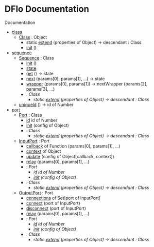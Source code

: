# DFlo Documentation

Documentation

 - [class](dflo.class.md)
   - [Class](dlo.class.md#Class) : Object
     - static [extend](dlo.class.md#Class.extend) (properties of Object) -> descendant : Class
     - [init](dlo.class.md#Class.init) ()
 - [sequence](dflo.sequence.md)
   - [Sequence](dflo.sequence.md#Sequence) : Class
     - [init](dflo.sequence.md#Sequence.init) ()
     - [state](dflo.sequence.md#Sequence.state)
     - [get](dflo.sequence.md#Sequence.get) () -> state
     - [next](dflo.sequence.md#Sequence.next) (params[0], params[1], ...) -> state
     - [wrapper](dflo.sequence.md#Sequence.wrapper) (params[0], params[1]) -> nextWrapper (params[2], params[3], ...)
     - *: Class*
       - *static [extend](dlo.class.md#Class.extend) (properties of Object) -> descendant : Class*
   - [uniqueId](dflo.sequence.md#uniqueId) () -> id of Number
 - [port](dflo.port.md)
   - [Port](dflo.port.md#Port) : Class
     - [id](dflo.port.md#Port.id) id of Number
     - [init](dflo.port.md#Port.init) (config of Object)
     - *: Class*
       - *static [extend](dlo.class.md#Class.extend) (properties of Object) -> descendant : Class*
   - [InputPort](dflo.port.md#InputPort) : Port
     - [callback](dflo.port.md#InputPort.callback) of Function (params[0], params[1], ...)
     - [context](dflo.port.md#InputPort.context) of Object
     - [update](dflo.port.md#InputPort.update) (config of Object[callback, context])
     - [relay](dflo.port.md#InputPort.relay) (params[0], params[1], ...)
     - *: Port*
       - *[id](dflo.port.md#Port.id) id of Number*
       - *[init](dflo.port.md#Port.init) (config of Object)*
     - *: Class*
       - *static [extend](dlo.class.md#Class.extend) (properties of Object) -> descendant : Class*
   - [OutputPort](dflo.port.md#OutputPort) : Port
     - [connections](dflo.port.md#OutputPort.connections) of Set[port of InputPort]
     - [connect](dflo.port.md#OutputPort.connect) (port of InputPort)
     - [disconnect](dflo.port.md#OutputPort.disconnect) (port of InputPort)
     - [relay](dflo.port.md#OutputPort.relay) (params[0], params[1], ...)
     - *: Port*
       - *[id](dflo.port.md#Port.id) id of Number*
       - *[init](dflo.port.md#Port.init) (config of Object)*
     - *: Class*
       - *static [extend](dlo.class.md#Class.extend) (properties of Object) -> descendant : Class*

